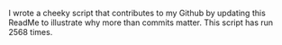 I wrote a cheeky script that contributes to my Github by updating this ReadMe to illustrate why more than commits matter. This script has run 2568 times.